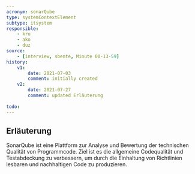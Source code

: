 ```yaml
---
acronym: sonarQube
type: systemContextElement
subtype: itsystem 
responsible:
    - kru
    - ako
    - duz
source:
    - [interview, sbente, Minute 00-13-59]
history:
    v1:
        date: 2021-07-03
        comment: initially created
    v2:
        date: 2021-07-27
        comment: updated Erläuterung
        
todo:
---
```


## Erläuterung

SonarQube ist eine Plattform zur Analyse und Bewertung der technischen Qualität von Programmcode. Ziel ist es die allgemeine Codequalität und Testabdeckung zu verbessern, um durch die Einhaltung von Richtlinien lesbaren und nachhaltigen Code zu produzieren.
